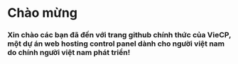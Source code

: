 # Chào mừng 
### Xin chào các bạn đã đến với trang github chính thức của VieCP, một dự án web hosting control panel dành cho người việt nam do chính người việt nam phát triển!
